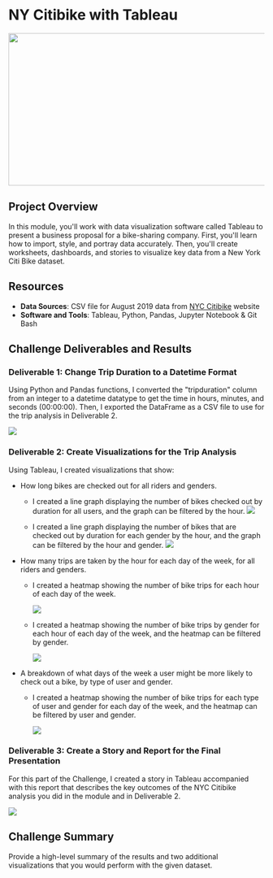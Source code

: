# NY Citibike with Tableau

<img src="images/bikesharing-header.png" width="1000" height="300">

## Project Overview
In this module, you'll work with data visualization software called Tableau to present a business proposal for a bike-sharing company. First, you'll learn how to import, style, and portray data accurately. Then, you'll create worksheets, dashboards, and stories to visualize key data from a New York Citi Bike dataset.

## Resources
- **Data Sources**: CSV file for August 2019 data from [NYC Citibike](https://www.citibikenyc.com/system-data) website
- **Software and Tools**: Tableau, Python, Pandas, Jupyter Notebook & Git Bash

## Challenge Deliverables and Results

### Deliverable 1: Change Trip Duration to a Datetime Format
Using Python and Pandas functions, I converted the "tripduration" column from an integer to a datetime datatype to get the time in hours, minutes, and seconds (00:00:00). Then, I exported the DataFrame as a CSV file to use for the trip analysis in Deliverable 2.

<img src="images/Delv 1.PNG">

### Deliverable 2: Create Visualizations for the Trip Analysis
Using Tableau, I created visualizations that show:

- How long bikes are checked out for all riders and genders.
  - I created a line graph displaying the number of bikes checked out by duration for all users, and the graph can be filtered by the hour.
    <img src="images/Delv 2_checkout times.PNG">

  - I created a line graph displaying the number of bikes that are checked out by duration for each gender by the hour, and the graph can be filtered by the hour and gender.
    <img src="images/Delv 2_checkout times by gender.PNG">

- How many trips are taken by the hour for each day of the week, for all riders and genders.
  - I created a heatmap showing the number of bike trips for each hour of each day of the week.
  
    <img src="images/Delv 2_trips by weekday per hour.PNG">
    
  - I created a heatmap showing the number of bike trips by gender for each hour of each day of the week, and the heatmap can be filtered by gender.
  
    <img src="images/Delv 2_trips by gender.PNG">

- A breakdown of what days of the week a user might be more likely to check out a bike, by type of user and gender.
  - I created a heatmap showing the number of bike trips for each type of user and gender for each day of the week, and the heatmap can be filtered by user and gender.

    <img src="images/Delv 2_trips by user type and gender.PNG">

### Deliverable 3: Create a Story and Report for the Final Presentation
For this part of the Challenge, I created a story in Tableau accompanied with this report that describes the key outcomes of the NYC Citibike analysis you did in the module and in Deliverable 2.

<img src="images/Delv 3.PNG">

## Challenge Summary
Provide a high-level summary of the results and two additional visualizations that you would perform with the given dataset.
